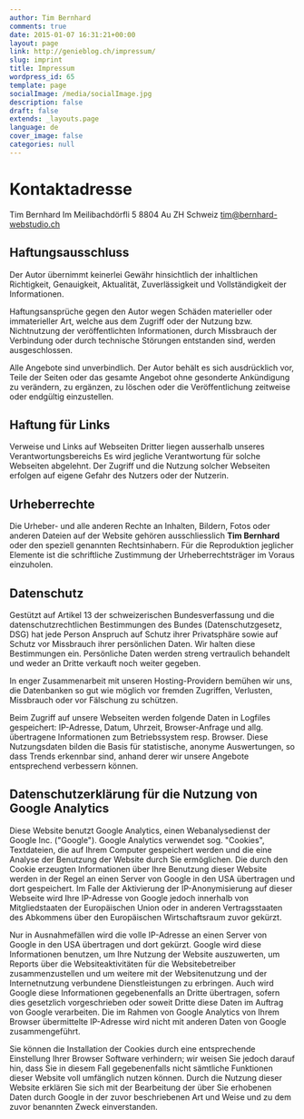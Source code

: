 ```yaml
---
author: Tim Bernhard
comments: true
date: 2015-01-07 16:31:21+00:00
layout: page
link: http://genieblog.ch/impressum/
slug: imprint
title: Impressum
wordpress_id: 65
template: page
socialImage: /media/socialImage.jpg
description: false
draft: false
extends: _layouts.page
language: de
cover_image: false
categories: null
---
```


# Kontaktadresse

Tim Bernhard
Im Meilibachdörfli 5
8804 Au ZH
Schweiz
[tim@bernhard-webstudio.ch](mailto:tim@bernhard-webstudio.ch)

## Haftungsausschluss

Der Autor übernimmt keinerlei Gewähr hinsichtlich der  inhaltlichen Richtigkeit, Genauigkeit, Aktualität, Zuverlässigkeit und  Vollständigkeit der Informationen.

Haftungsansprüche gegen den Autor wegen Schäden materieller  oder immaterieller Art, welche aus dem Zugriff oder der Nutzung bzw.  Nichtnutzung der veröffentlichten Informationen, durch Missbrauch der  Verbindung oder durch technische Störungen entstanden sind, werden  ausgeschlossen.

Alle  Angebote sind unverbindlich.
Der Autor behält es sich ausdrücklich vor, Teile  der Seiten oder das gesamte Angebot ohne gesonderte Ankündigung zu verändern,  zu ergänzen, zu löschen oder die Veröffentlichung zeitweise oder endgültig  einzustellen.

## Haftung für Links

Verweise und Links auf Webseiten  Dritter liegen ausserhalb unseres Verantwortungsbereichs Es wird jegliche Verantwortung für solche Webseiten  abgelehnt.  Der Zugriff und die Nutzung solcher Webseiten erfolgen  auf eigene Gefahr des Nutzers oder der Nutzerin. 

## Urheberrechte

Die Urheber- und alle anderen Rechte an Inhalten, Bildern, Fotos oder anderen Dateien auf der Website gehören ausschliesslich **Tim Bernhard** oder den speziell genannten  Rechtsinhabern.
Für die Reproduktion jeglicher Elemente ist die schriftliche Zustimmung der Urheberrechtsträger im Voraus einzuholen.

## Datenschutz

Gestützt auf Artikel 13 der schweizerischen Bundesverfassung  und die datenschutzrechtlichen Bestimmungen des Bundes (Datenschutzgesetz, DSG)  hat jede Person Anspruch auf Schutz ihrer Privatsphäre sowie auf Schutz vor  Missbrauch ihrer persönlichen Daten.
Wir halten diese Bestimmungen ein.  Persönliche Daten werden streng vertraulich behandelt und weder an Dritte  verkauft noch weiter gegeben.

In enger Zusammenarbeit mit unseren Hosting-Providern  bemühen wir uns, die Datenbanken so gut wie möglich vor fremden Zugriffen, Verlusten,  Missbrauch oder vor Fälschung zu schützen.

Beim Zugriff auf unsere Webseiten werden folgende Daten in  Logfiles gespeichert: IP-Adresse, Datum, Uhrzeit, Browser-Anfrage und allg.  übertragene Informationen zum Betriebssystem resp.
Browser.
Diese Nutzungsdaten  bilden die Basis für statistische, anonyme Auswertungen, so dass Trends  erkennbar sind, anhand derer wir unsere Angebote entsprechend verbessern  können. 

## Datenschutzerklärung für die Nutzung von Google Analytics

Diese Website benutzt Google Analytics, einen Webanalysedienst der  Google Inc. ("Google"). Google Analytics verwendet sog.  "Cookies", Textdateien, die auf Ihrem Computer gespeichert werden und  die eine Analyse der Benutzung der Website durch Sie ermöglichen.
Die durch den  Cookie erzeugten Informationen über Ihre Benutzung dieser Website werden in der  Regel an einen Server von Google in den USA übertragen und dort gespeichert.
Im  Falle der Aktivierung der IP-Anonymisierung auf dieser Webseite wird Ihre  IP-Adresse von Google jedoch innerhalb von Mitgliedstaaten der Europäischen  Union oder in anderen Vertragsstaaten des Abkommens über den Europäischen Wirtschaftsraum  zuvor gekürzt. 

Nur in Ausnahmefällen wird die volle IP-Adresse an einen Server von  Google in den USA übertragen und dort gekürzt.
Google wird diese  Informationen benutzen, um Ihre Nutzung der Website auszuwerten, um Reports  über die Websiteaktivitäten für die Websitebetreiber zusammenzustellen und um  weitere mit der Websitenutzung und der Internetnutzung verbundene  Dienstleistungen zu erbringen.
Auch wird Google diese Informationen  gegebenenfalls an Dritte übertragen, sofern dies gesetzlich vorgeschrieben oder  soweit Dritte diese Daten im Auftrag von Google verarbeiten.
Die im  Rahmen von Google Analytics von Ihrem Browser übermittelte IP-Adresse wird  nicht mit anderen Daten von Google zusammengeführt. 

Sie können die Installation der Cookies durch eine  entsprechende Einstellung Ihrer Browser Software verhindern; wir weisen Sie  jedoch darauf hin, dass Sie in diesem Fall gegebenenfalls nicht sämtliche  Funktionen dieser Website voll umfänglich nutzen können.
Durch  die Nutzung dieser Website erklären Sie sich mit der Bearbeitung der über Sie  erhobenen Daten durch Google in der zuvor beschriebenen Art und Weise und zu  dem zuvor benannten Zweck einverstanden.

